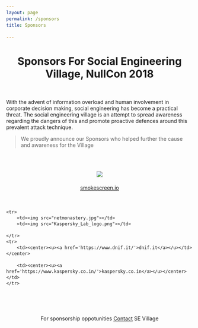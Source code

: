 ```yaml
---
layout: page
permalink: /sponsors
title: Sponsors

---
```


<center><h1>Sponsors For Social Engineering Village, NullCon 2018</h1></center><br>

With the advent of information overload and human involvement in corporate decision making, social engineering has become a practical threat. The social engineering village is an attempt to spread awareness regarding the dangers of this and promote proactive defences around this prevalent attack technique. 

> We proudly announce our Sponsors who helped further the cause and awareness for the Village
<p></br></br></p>



<center><img src="https://www.smokescreen.io/wp-content/uploads/2016/04/logo7-1.png"></center><br>

<center><u><a href='https://www.smokescreen.io/'>smokescreen.io</a></u></center>

<br>
<br>

<table style="width:50%" align="center">
	

	<tr>
		<td><img src="netmonastery.jpg"></td>                    
		<td><img src="Kaspersky_Lab_logo.png"></td>
				
	</tr>
	<tr>
		<td><center><u><a href='https://www.dnif.it/'>dnif.it</a></u></td></center>
		                                                    
		<td><center><u><a href='https://www.kaspersky.co.in/'>kaspersky.co.in</a></u></center></td>		
	</tr>

</table>

<br>
<br>
<br>

<center>For sponsorship oppotunities <u><a href='mailto:sevillagenullcon@gmail.com'>Contact</a></u> SE Village</center>
